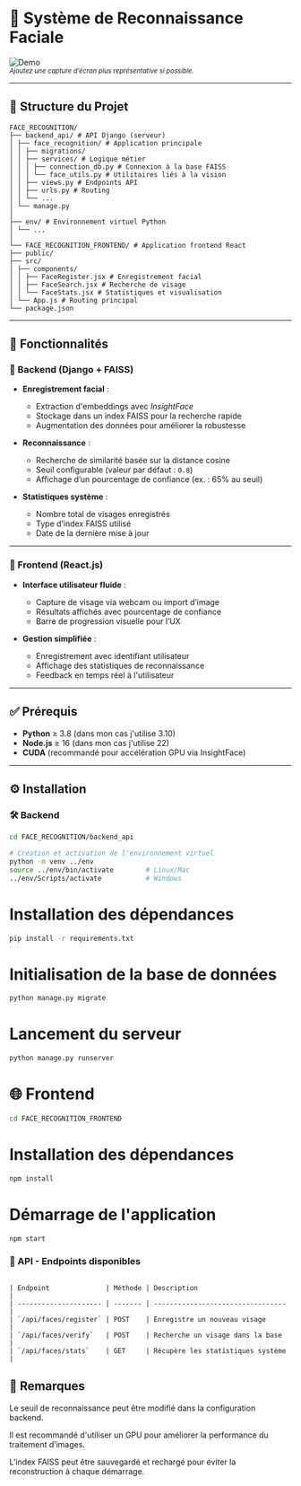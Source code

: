 # 🧠 Système de Reconnaissance Faciale

![Demo](FACE_RECOGNITION_FRONTEND/public/demo.gif)  
<sub><i>Ajoutez une capture d’écran plus représentative si possible.</i></sub>

---

## 📁 Structure du Projet
````
FACE_RECOGNITION/
├── backend_api/ # API Django (serveur)
│ ├── face_recognition/ # Application principale
│ │ ├── migrations/
│ │ ├── services/ # Logique métier
│ │ │ ├── connection_db.py # Connexion à la base FAISS
│ │ │ └── face_utils.py # Utilitaires liés à la vision
│ │ ├── views.py # Endpoints API
│ │ ├── urls.py # Routing
│ │ └── ...
│ └── manage.py
│
├── env/ # Environnement virtuel Python
│ └── ...
│
└── FACE_RECOGNITION_FRONTEND/ # Application frontend React
├── public/
├── src/
│ ├── components/
│ │ ├── FaceRegister.jsx # Enregistrement facial
│ │ ├── FaceSearch.jsx # Recherche de visage
│ │ └── FaceStats.jsx # Statistiques et visualisation
│ └── App.js # Routing principal
└── package.json
``````



---

## 🚀 Fonctionnalités

### 🧩 Backend (Django + FAISS)
- **Enregistrement facial** :
  - Extraction d'embeddings avec *InsightFace*
  - Stockage dans un index FAISS pour la recherche rapide
  - Augmentation des données pour améliorer la robustesse

- **Reconnaissance** :
  - Recherche de similarité basée sur la distance cosine
  - Seuil configurable (valeur par défaut : `0.8`)
  - Affichage d’un pourcentage de confiance (ex. : 65% au seuil)

- **Statistiques système** :
  - Nombre total de visages enregistrés
  - Type d’index FAISS utilisé
  - Date de la dernière mise à jour

---

### 🎨 Frontend (React.js)
- **Interface utilisateur fluide** :
  - Capture de visage via webcam ou import d’image
  - Résultats affichés avec pourcentage de confiance
  - Barre de progression visuelle pour l’UX

- **Gestion simplifiée** :
  - Enregistrement avec identifiant utilisateur
  - Affichage des statistiques de reconnaissance
  - Feedback en temps réel à l'utilisateur

---

## ✅ Prérequis

- **Python** ≥ 3.8 (dans mon cas j'utilise 3.10) 
- **Node.js** ≥ 16  (dans mon cas j'utilise 22) 
- **CUDA** (recommandé pour accélération GPU via InsightFace)

---

## ⚙️ Installation

### 🛠 Backend

```bash
cd FACE_RECOGNITION/backend_api

# Création et activation de l'environnement virtuel
python -m venv ../env
source ../env/bin/activate        # Linux/Mac
../env/Scripts/activate           # Windows
```

# Installation des dépendances
```bash
pip install -r requirements.txt
```

# Initialisation de la base de données
```bash
python manage.py migrate
```

# Lancement du serveur
```bash
python manage.py runserver
```
# 🌐 Frontend
```bash
cd FACE_RECOGNITION_FRONTEND
```

# Installation des dépendances
```bash
npm install
```

# Démarrage de l'application
```bash
npm start
```

### 📡 API - Endpoints disponibles
```

| Endpoint              | Méthode | Description                       |
| --------------------- | ------- | --------------------------------- |
| `/api/faces/register` | POST    | Enregistre un nouveau visage      |
| `/api/faces/verify`   | POST    | Recherche un visage dans la base  |
| `/api/faces/stats`    | GET     | Récupère les statistiques système |
```

## 📌 Remarques

Le seuil de reconnaissance peut être modifié dans la configuration backend.

Il est recommandé d'utiliser un GPU pour améliorer la performance du traitement d’images.

L’index FAISS peut être sauvegardé et rechargé pour éviter la reconstruction à chaque démarrage.

